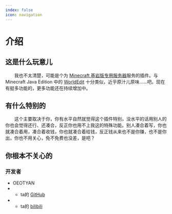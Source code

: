 ```yaml
---
index: false
icon: navigation
---
```


# 介绍

## 这是什么玩意儿

&emsp;&emsp;我也不太清楚，可能是个为 [Minecraft 基岩版专用服务器](https://www.minecraft.net/en-us/download/server/bedrock)服务的插件。与 Minecraft Java Edition 中的 [WorldEdit](https://github.com/EngineHub/WorldEdit) 十分类似，近乎原汁儿原味......吧。现在有挺多功能的，更多功能还在持续增加中。

## 有什么特别的

&emsp;&emsp;这个主要取决于你，你有水平自然就觉得这个插件特别，没水平的话用别人的你也会觉得还行、还凑合，反正你也用不上我这的特殊功能。别人凑合着写，你也就凑合着用，凑合着收钱，你也就凑合着给钱，反正钱从来也不是你赚，也不是你出，你也不用关心，免不免费也没差，是吧？

## 你根本不关心的

### 开发者

- OEOTYAN
- - ta的 [GitHub](https://github.com/OEOTYAN)
- - ta的 [bilibili](https://space.bilibili.com/18010881)
